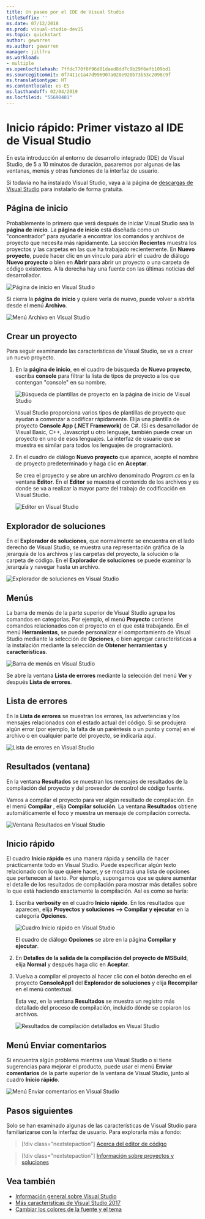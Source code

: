 ```yaml
---
title: Un paseo por el IDE de Visual Studio
titleSuffix: ''
ms.date: 07/12/2018
ms.prod: visual-studio-dev15
ms.topic: quickstart
author: gewarren
ms.author: gewarren
manager: jillfra
ms.workload:
- multiple
ms.openlocfilehash: 7ffdc770f8f96d81daed8dd7c9b29f6efb109bd1
ms.sourcegitcommit: 0f7411c1a47d996907a028e920b73b53c2098c9f
ms.translationtype: HT
ms.contentlocale: es-ES
ms.lasthandoff: 02/04/2019
ms.locfileid: "55690481"
---
```

# <a name="quickstart-first-look-at-the-visual-studio-ide"></a>Inicio rápido: Primer vistazo al IDE de Visual Studio

En esta introducción al entorno de desarrollo integrado (IDE) de Visual Studio, de 5 a 10 minutos de duración, pasaremos por algunas de las ventanas, menús y otras funciones de la interfaz de usuario.

Si todavía no ha instalado Visual Studio, vaya a la página de [descargas de Visual Studio](https://visualstudio.microsoft.com/downloads/?utm_medium=microsoft&utm_source=docs.microsoft.com&utm_campaign=inline+link&utm_content=download+vs2017) para instalarlo de forma gratuita.

## <a name="start-page"></a>Página de inicio

Probablemente lo primero que verá después de iniciar Visual Studio sea la **página de inicio**. La **página de inicio** está diseñada como un "concentrador" para ayudarle a encontrar los comandos y archivos de proyecto que necesita más rápidamente. La sección **Recientes** muestra los proyectos y las carpetas en las que ha trabajado recientemente. En **Nuevo proyecto**, puede hacer clic en un vínculo para abrir el cuadro de diálogo **Nuevo proyecto** o bien en **Abrir** para abrir un proyecto o una carpeta de código existentes. A la derecha hay una fuente con las últimas noticias del desarrollador.

![Página de inicio en Visual Studio](media/start-page.png)

Si cierra la **página de inicio** y quiere verla de nuevo, puede volver a abrirla desde el menú **Archivo**.

![Menú Archivo en Visual Studio](media/quickstart-IDE-file-menu-large.png)

## <a name="create-a-project"></a>Crear un proyecto

Para seguir examinando las características de Visual Studio, se va a crear un nuevo proyecto.

1. En la **página de inicio**, en el cuadro de búsqueda de **Nuevo proyecto**, escriba **console** para filtrar la lista de tipos de proyecto a los que contengan "console" en su nombre.

   ![Búsqueda de plantillas de proyecto en la página de inicio de Visual Studio](media/start-page-search-templates.png)

   Visual Studio proporciona varios tipos de plantillas de proyecto que ayudan a comenzar a codificar rápidamente. Elija una plantilla de proyecto **Console App (.NET Framework)** de C#. (Si es desarrollador de Visual Basic, C++, Javascript u otro lenguaje, también puede crear un proyecto en uno de esos lenguajes. La interfaz de usuario que se muestra es similar para todos los lenguajes de programación).

1. En el cuadro de diálogo **Nuevo proyecto** que aparece, acepte el nombre de proyecto predeterminado y haga clic en **Aceptar**.

   Se crea el proyecto y se abre un archivo denominado *Program.cs* en la ventana **Editor**. En el **Editor** se muestra el contenido de los archivos y es donde se va a realizar la mayor parte del trabajo de codificación en Visual Studio.

   ![Editor en Visual Studio](media/editor.png)

## <a name="solution-explorer"></a>Explorador de soluciones

En el **Explorador de soluciones**, que normalmente se encuentra en el lado derecho de Visual Studio, se muestra una representación gráfica de la jerarquía de los archivos y las carpetas del proyecto, la solución o la carpeta de código. En el **Explorador de soluciones** se puede examinar la jerarquía y navegar hasta un archivo.

![Explorador de soluciones en Visual Studio](media/quickstart-IDE-solution-explorer.png)

## <a name="menus"></a>Menús

La barra de menús de la parte superior de Visual Studio agrupa los comandos en categorías. Por ejemplo, el menú **Proyecto** contiene comandos relacionados con el proyecto en el que está trabajando. En el menú **Herramientas**, se puede personalizar el comportamiento de Visual Studio mediante la selección de **Opciones**, o bien agregar características a la instalación mediante la selección de **Obtener herramientas y características**.

![Barra de menús en Visual Studio](media/quickstart-IDE-menu-bar.png)

Se abre la ventana **Lista de errores** mediante la selección del menú **Ver** y después **Lista de errores**.

## <a name="error-list"></a>Lista de errores

En la **Lista de errores** se muestran los errores, las advertencias y los mensajes relacionados con el estado actual del código. Si se produjera algún error (por ejemplo, la falta de un paréntesis o un punto y coma) en el archivo o en cualquier parte del proyecto, se indicaría aquí.

![Lista de errores en Visual Studio](media/quickstart-IDE-error-list.png)

## <a name="output-window"></a>Resultados (ventana)

En la ventana **Resultados** se muestran los mensajes de resultados de la compilación del proyecto y del proveedor de control de código fuente.

Vamos a compilar el proyecto para ver algún resultado de compilación. En el menú **Compilar** , elija **Compilar solución**. La ventana **Resultados** obtiene automáticamente el foco y muestra un mensaje de compilación correcta.

![Ventana Resultados en Visual Studio](media/build-output-minimal.png)

## <a name="quick-launch"></a>Inicio rápido

El cuadro **Inicio rápido** es una manera rápida y sencilla de hacer prácticamente todo en Visual Studio. Puede especificar algún texto relacionado con lo que quiere hacer, y se mostrará una lista de opciones que pertenecen al texto. Por ejemplo, supongamos que se quiere aumentar el detalle de los resultados de compilación para mostrar más detalles sobre lo que está haciendo exactamente la compilación. Así es como se haría:

1. Escriba **verbosity** en el cuadro **Inicio rápido**. En los resultados que aparecen, elija **Proyectos y soluciones --> Compilar y ejecutar** en la categoría **Opciones**.

   ![Cuadro Inicio rápido en Visual Studio](media/quickstart-IDE-quick-launch.png)

   El cuadro de diálogo **Opciones** se abre en la página **Compilar y ejecutar**.

1. En **Detalles de la salida de la compilación del proyecto de MSBuild**, elija **Normal** y después haga clic en **Aceptar**.

1. Vuelva a compilar el proyecto al hacer clic con el botón derecho en el proyecto **ConsoleApp1** del **Explorador de soluciones** y elija **Recompilar** en el menú contextual.

   Esta vez, en la ventana **Resultados** se muestra un registro más detallado del proceso de compilación, incluido dónde se copiaron los archivos.

   ![Resultados de compilación detallados en Visual Studio](media/build-output-verbose.png)

## <a name="send-feedback-menu"></a>Menú Enviar comentarios

Si encuentra algún problema mientras usa Visual Studio o si tiene sugerencias para mejorar el producto, puede usar el menú **Enviar comentarios** de la parte superior de la ventana de Visual Studio, junto al cuadro **Inicio rápido**.

![Menú Enviar comentarios en Visual Studio](media/quickstart-IDE-send-feedback.png)

## <a name="next-steps"></a>Pasos siguientes

Solo se han examinado algunas de las características de Visual Studio para familiarizarse con la interfaz de usuario. Para explorarla más a fondo:

> [!div class="nextstepaction"]
> [Acerca del editor de código](../get-started/tutorial-editor.md)

> [!div class="nextstepaction"]
> [Información sobre proyectos y soluciones](../get-started/tutorial-projects-solutions.md)

## <a name="see-also"></a>Vea también

- [Información general sobre Visual Studio](../get-started/visual-studio-ide.md)
- [Más características de Visual Studio 2017](../ide/advanced-feature-overview.md)
- [Cambiar los colores de la fuente y el tema](../ide/quickstart-personalize-the-ide.md)
